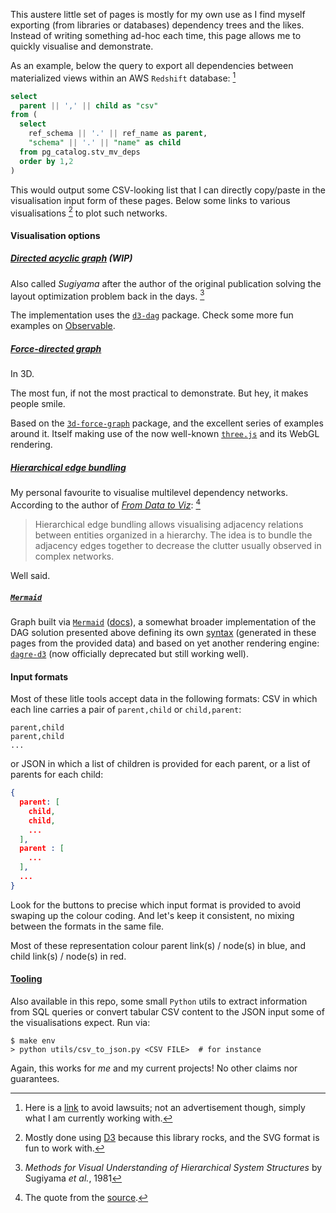 This austere little set of pages is mostly for my own use as I find myself exporting
(from libraries or databases) dependency trees and the likes. Instead of writing
something ad-hoc each time, this page allows me to quickly visualise and demonstrate.

As an example, below the query to export all dependencies between materialized views
within an AWS `Redshift` database: [^1]

```sql
select
  parent || ',' || child as "csv"
from (
  select
    ref_schema || '.' || ref_name as parent,
    "schema" || '.' || "name" as child
  from pg_catalog.stv_mv_deps
  order by 1,2
)
```

This would output some CSV-looking list that I can directly copy/paste in the
visualisation input form of these pages. Below some links to various visualisations [^2]
to plot such networks.

#### Visualisation options

##### [Directed acyclic graph](/directed-acyclic-graph) (WIP)

Also called _Sugiyama_ after the author of the original publication solving the layout
optimization problem back in the days. [^3]

The implementation uses the [`d3-dag`](https://github.com/erikbrinkman/d3-dag) package.
Check some more fun examples on
[Observable](https://observablehq.com/search?query=d3-dag).

##### [Force-directed graph](/force-directed-graph)

In 3D.

The most fun, if not the most practical to demonstrate. But hey, it makes people smile.

Based on the [`3d-force-graph`](https://github.com/vasturiano/3d-force-graph) package,
and the excellent series of examples around it. Itself making use of the now well-known
[`three.js`](https://github.com/mrdoob/three.js) and its WebGL rendering.

##### [Hierarchical edge bundling](/hierarchical-edge-bundling)

My personal favourite to visualise multilevel dependency networks. According to the
author of [_From Data to Viz_](https://www.data-to-viz.com/): [^4]

> Hierarchical edge bundling allows visualising adjacency relations between entities
> organized in a hierarchy. The idea is to bundle the adjacency edges together to
> decrease the clutter usually observed in complex networks.

Well said.

##### [`Mermaid`](/mermaid-flowchart)

Graph built via [`Mermaid`](https://github.com/mermaid-js/mermaid)
([docs](https://mermaid.js.org/)), a somewhat broader implementation of the DAG solution
presented above defining its own [syntax](https://mermaid.js.org/syntax/flowchart.html)
(generated in these pages from the provided data) and based on yet another rendering
engine: [`dagre-d3`](https://github.com/dagrejs/dagre-d3) (now officially deprecated but
still working well).

#### Input formats

Most of these litle tools accept data in the following formats: CSV in which each line
carries a pair of `parent,child` or `child,parent`:

```csv
parent,child
parent,child
...
```

or JSON in which a list of children is provided for each parent, or a list of parents
for each child:

```json
{
  parent: [
    child,
    child,
    ...
  ],
  parent : [
    ...
  ],
  ...
}
```

Look for the buttons to precise which input format is provided to avoid swaping up the
colour coding. And let's keep it consistent, no mixing between the formats in the same
file.

Most of these representation colour parent link(s) / node(s) in blue, and child link(s)
/ node(s) in red.

#### [Tooling](/utils)

Also available in this repo, some small `Python` utils to extract information from SQL
queries or convert tabular CSV content to the JSON input some of the visualisations
expect. Run via:

```shell
$ make env
> python utils/csv_to_json.py <CSV FILE>  # for instance
```

Again, this works for _me_ and my current projects! No other claims nor guarantees. 

[^1]: Here is a [link](https://aws.amazon.com/redshift/) to avoid lawsuits; not an
      advertisement though, simply what I am currently working with.
[^2]: Mostly done using [D3](https://d3js.org/) because this library rocks, and the SVG
      format is fun to work with.
[^3]: _Methods for Visual Understanding of Hierarchical System Structures_ by Sugiyama
      _et al._, 1981
[^4]: The quote from the [source](https://www.data-to-viz.com/graph/edge_bundling.html).
